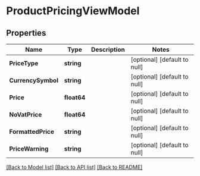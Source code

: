 # ProductPricingViewModel

## Properties
Name | Type | Description | Notes
------------ | ------------- | ------------- | -------------
**PriceType** | **string** |  | [optional] [default to null]
**CurrencySymbol** | **string** |  | [optional] [default to null]
**Price** | **float64** |  | [optional] [default to null]
**NoVatPrice** | **float64** |  | [optional] [default to null]
**FormattedPrice** | **string** |  | [optional] [default to null]
**PriceWarning** | **string** |  | [optional] [default to null]

[[Back to Model list]](../README.md#documentation-for-models) [[Back to API list]](../README.md#documentation-for-api-endpoints) [[Back to README]](../README.md)


